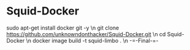 # Squid-Docker
sudo apt-get install docker git -y \n
git clone https://github.com/unknowndonthacker/Squid-Docker.git \n
cd Squid-Docker \n
docker image build -t squid-limbo . \n
-=-Final-=-
